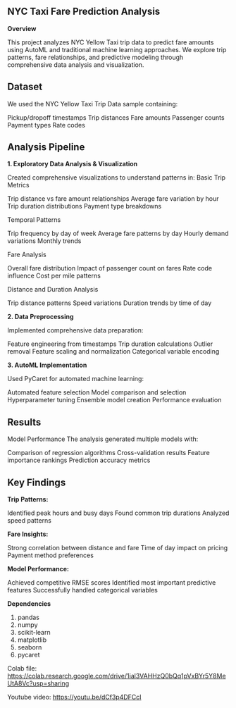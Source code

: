 ## NYC Taxi Fare Prediction Analysis
**Overview**

This project analyzes NYC Yellow Taxi trip data to predict fare amounts using AutoML and traditional machine learning approaches. We explore trip patterns, fare relationships, and predictive modeling through comprehensive data analysis and visualization.


## Dataset

We used the NYC Yellow Taxi Trip Data sample containing:

Pickup/dropoff timestamps
Trip distances
Fare amounts
Passenger counts
Payment types
Rate codes


## Analysis Pipeline

**1. Exploratory Data Analysis & Visualization**

Created comprehensive visualizations to understand patterns in:
Basic Trip Metrics

Trip distance vs fare amount relationships
Average fare variation by hour
Trip duration distributions
Payment type breakdowns

Temporal Patterns

Trip frequency by day of week
Average fare patterns by day
Hourly demand variations
Monthly trends

Fare Analysis

Overall fare distribution
Impact of passenger count on fares
Rate code influence
Cost per mile patterns

Distance and Duration Analysis

Trip distance patterns
Speed variations
Duration trends by time of day

**2. Data Preprocessing**

Implemented comprehensive data preparation:

Feature engineering from timestamps
Trip duration calculations
Outlier removal
Feature scaling and normalization
Categorical variable encoding

**3. AutoML Implementation**

Used PyCaret for automated machine learning:

Automated feature selection
Model comparison and selection
Hyperparameter tuning
Ensemble model creation
Performance evaluation

## Results

Model Performance
The analysis generated multiple models with:

Comparison of regression algorithms
Cross-validation results
Feature importance rankings
Prediction accuracy metrics

## Key Findings

**Trip Patterns:**

Identified peak hours and busy days
Found common trip durations
Analyzed speed patterns


**Fare Insights:**

Strong correlation between distance and fare
Time of day impact on pricing
Payment method preferences


**Model Performance:**

Achieved competitive RMSE scores
Identified most important predictive features
Successfully handled categorical variables



**Dependencies**

1. pandas
2. numpy
3. scikit-learn
4. matplotlib
5. seaborn
6. pycaret

Colab file: https://colab.research.google.com/drive/1ial3VAHHzQ0bQq1pVxBYr5Y8MeUtA8Vc?usp=sharing

Youtube video: https://youtu.be/dCf3p4DFCcI
